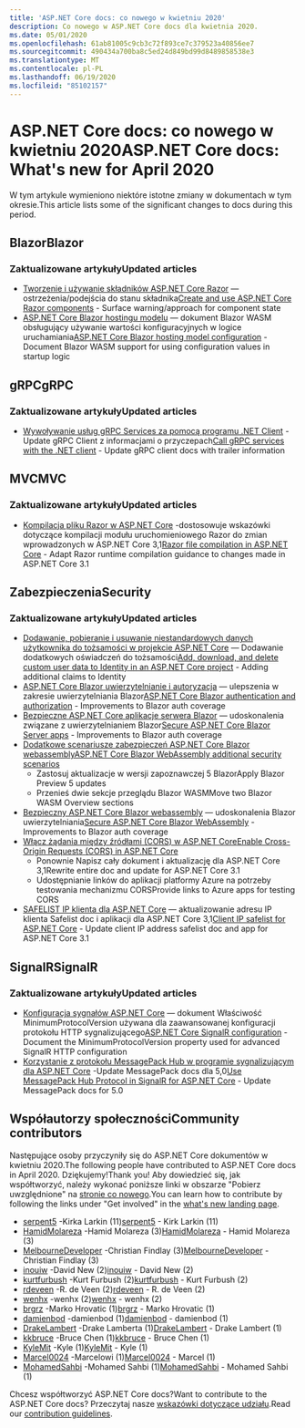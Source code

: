 ```yaml
---
title: 'ASP.NET Core docs: co nowego w kwietniu 2020'
description: Co nowego w ASP.NET Core docs dla kwietnia 2020.
ms.date: 05/01/2020
ms.openlocfilehash: 61ab81005c9cb3c72f893ce7c379523a40856ee7
ms.sourcegitcommit: 490434a700ba8c5ed24d849bd99d8489858538e3
ms.translationtype: MT
ms.contentlocale: pl-PL
ms.lasthandoff: 06/19/2020
ms.locfileid: "85102157"
---
```

# <a name="aspnet-core-docs-whats-new-for-april-2020"></a><span data-ttu-id="0744f-103">ASP.NET Core docs: co nowego w kwietniu 2020</span><span class="sxs-lookup"><span data-stu-id="0744f-103">ASP.NET Core docs: What's new for April 2020</span></span>

<span data-ttu-id="0744f-104">W tym artykule wymieniono niektóre istotne zmiany w dokumentach w tym okresie.</span><span class="sxs-lookup"><span data-stu-id="0744f-104">This article lists some of the significant changes to docs during this period.</span></span>

## <a name="blazor"></a><span data-ttu-id="0744f-105">Blazor</span><span class="sxs-lookup"><span data-stu-id="0744f-105">Blazor</span></span>

### <a name="updated-articles"></a><span data-ttu-id="0744f-106">Zaktualizowane artykuły</span><span class="sxs-lookup"><span data-stu-id="0744f-106">Updated articles</span></span>

- <span data-ttu-id="0744f-107">[Tworzenie i używanie składników ASP.NET Core Razor](../blazor/components/index.md) — ostrzeżenia/podejścia do stanu składnika</span><span class="sxs-lookup"><span data-stu-id="0744f-107">[Create and use ASP.NET Core Razor components](../blazor/components/index.md) - Surface warning/approach for component state</span></span>
- <span data-ttu-id="0744f-108">[ASP.NET Core Blazor hostingu modelu](../blazor/fundamentals/additional-scenarios.md) — dokument Blazor WASM obsługujący używanie wartości konfiguracyjnych w logice uruchamiania</span><span class="sxs-lookup"><span data-stu-id="0744f-108">[ASP.NET Core Blazor hosting model configuration](../blazor/fundamentals/additional-scenarios.md) - Document Blazor WASM support for using configuration values in startup logic</span></span>

## <a name="grpc"></a><span data-ttu-id="0744f-109">gRPC</span><span class="sxs-lookup"><span data-stu-id="0744f-109">gRPC</span></span>

### <a name="updated-articles"></a><span data-ttu-id="0744f-110">Zaktualizowane artykuły</span><span class="sxs-lookup"><span data-stu-id="0744f-110">Updated articles</span></span>

- <span data-ttu-id="0744f-111">[Wywoływanie usług gRPC Services za pomocą programu .NET Client](../grpc/client.md) -Update gRPC Client z informacjami o przyczepach</span><span class="sxs-lookup"><span data-stu-id="0744f-111">[Call gRPC services with the .NET client](../grpc/client.md) - Update gRPC client docs with trailer information</span></span>

## <a name="mvc"></a><span data-ttu-id="0744f-112">MVC</span><span class="sxs-lookup"><span data-stu-id="0744f-112">MVC</span></span>

### <a name="updated-articles"></a><span data-ttu-id="0744f-113">Zaktualizowane artykuły</span><span class="sxs-lookup"><span data-stu-id="0744f-113">Updated articles</span></span>

- <span data-ttu-id="0744f-114">[Kompilacja pliku Razor w ASP.NET Core](../mvc/views/view-compilation.md) -dostosowuje wskazówki dotyczące kompilacji modułu uruchomieniowego Razor do zmian wprowadzonych w ASP.NET Core 3,1</span><span class="sxs-lookup"><span data-stu-id="0744f-114">[Razor file compilation in ASP.NET Core](../mvc/views/view-compilation.md) - Adapt Razor runtime compilation guidance to changes made in ASP.NET Core 3.1</span></span>

## <a name="security"></a><span data-ttu-id="0744f-115">Zabezpieczenia</span><span class="sxs-lookup"><span data-stu-id="0744f-115">Security</span></span>

### <a name="updated-articles"></a><span data-ttu-id="0744f-116">Zaktualizowane artykuły</span><span class="sxs-lookup"><span data-stu-id="0744f-116">Updated articles</span></span>

- <span data-ttu-id="0744f-117">[Dodawanie, pobieranie i usuwanie niestandardowych danych użytkownika do tożsamości w projekcie ASP.NET Core](../security/authentication/add-user-data.md) — Dodawanie dodatkowych oświadczeń do tożsamości</span><span class="sxs-lookup"><span data-stu-id="0744f-117">[Add, download, and delete custom user data to Identity in an ASP.NET Core project](../security/authentication/add-user-data.md) - Adding additional claims to Identity</span></span>
- <span data-ttu-id="0744f-118">[ASP.NET Core Blazor uwierzytelnianie i autoryzacja](../blazor/security/index.md) — ulepszenia w zakresie uwierzytelniania Blazor</span><span class="sxs-lookup"><span data-stu-id="0744f-118">[ASP.NET Core Blazor authentication and authorization](../blazor/security/index.md) - Improvements to Blazor auth coverage</span></span>
- <span data-ttu-id="0744f-119">[Bezpieczne ASP.NET Core aplikacje serwera Blazor](../blazor/security/server/index.md) — udoskonalenia związane z uwierzytelnianiem Blazor</span><span class="sxs-lookup"><span data-stu-id="0744f-119">[Secure ASP.NET Core Blazor Server apps](../blazor/security/server/index.md) - Improvements to Blazor auth coverage</span></span>
- [<span data-ttu-id="0744f-120">Dodatkowe scenariusze zabezpieczeń ASP.NET Core Blazor webassembly</span><span class="sxs-lookup"><span data-stu-id="0744f-120">ASP.NET Core Blazor WebAssembly additional security scenarios</span></span>](../blazor/security/webassembly/additional-scenarios.md)
  - <span data-ttu-id="0744f-121">Zastosuj aktualizacje w wersji zapoznawczej 5 Blazor</span><span class="sxs-lookup"><span data-stu-id="0744f-121">Apply Blazor Preview 5 updates</span></span>
  - <span data-ttu-id="0744f-122">Przenieś dwie sekcje przeglądu Blazor WASM</span><span class="sxs-lookup"><span data-stu-id="0744f-122">Move two Blazor WASM Overview sections</span></span>
- <span data-ttu-id="0744f-123">[Bezpieczny ASP.NET Core Blazor webassembly](../blazor/security/webassembly/index.md) — udoskonalenia Blazor uwierzytelniania</span><span class="sxs-lookup"><span data-stu-id="0744f-123">[Secure ASP.NET Core Blazor WebAssembly](../blazor/security/webassembly/index.md) - Improvements to Blazor auth coverage</span></span>
- [<span data-ttu-id="0744f-124">Włącz żądania między źródłami (CORS) w ASP.NET Core</span><span class="sxs-lookup"><span data-stu-id="0744f-124">Enable Cross-Origin Requests (CORS) in ASP.NET Core</span></span>](../security/cors.md)
  - <span data-ttu-id="0744f-125">Ponownie Napisz cały dokument i aktualizację dla ASP.NET Core 3,1</span><span class="sxs-lookup"><span data-stu-id="0744f-125">Rewrite entire doc and update for ASP.NET Core 3.1</span></span>
  - <span data-ttu-id="0744f-126">Udostępnianie linków do aplikacji platformy Azure na potrzeby testowania mechanizmu CORS</span><span class="sxs-lookup"><span data-stu-id="0744f-126">Provide links to Azure apps for testing CORS</span></span>
- <span data-ttu-id="0744f-127">[SAFELIST IP klienta dla ASP.NET Core](../security/ip-safelist.md) — aktualizowanie adresu IP klienta Safelist doc i aplikacji dla ASP.NET Core 3,1</span><span class="sxs-lookup"><span data-stu-id="0744f-127">[Client IP safelist for ASP.NET Core](../security/ip-safelist.md) - Update client IP address safelist doc and app for ASP.NET Core 3.1</span></span>

## <a name="signalr"></a><span data-ttu-id="0744f-128">SignalR</span><span class="sxs-lookup"><span data-stu-id="0744f-128">SignalR</span></span>

### <a name="updated-articles"></a><span data-ttu-id="0744f-129">Zaktualizowane artykuły</span><span class="sxs-lookup"><span data-stu-id="0744f-129">Updated articles</span></span>

- <span data-ttu-id="0744f-130">[Konfiguracja sygnałów ASP.NET Core](../signalr/configuration.md) — dokument Właściwość MinimumProtocolVersion używana dla zaawansowanej konfiguracji protokołu HTTP sygnalizującego</span><span class="sxs-lookup"><span data-stu-id="0744f-130">[ASP.NET Core SignalR configuration](../signalr/configuration.md) - Document the MinimumProtocolVersion property used for advanced SignalR HTTP configuration</span></span>
- <span data-ttu-id="0744f-131">[Korzystanie z protokołu MessagePack Hub w programie sygnalizującym dla ASP.NET Core](../signalr/messagepackhubprotocol.md) -Update MessagePack docs dla 5,0</span><span class="sxs-lookup"><span data-stu-id="0744f-131">[Use MessagePack Hub Protocol in SignalR for ASP.NET Core](../signalr/messagepackhubprotocol.md) - Update MessagePack docs for 5.0</span></span>

## <a name="community-contributors"></a><span data-ttu-id="0744f-132">Współautorzy społeczności</span><span class="sxs-lookup"><span data-stu-id="0744f-132">Community contributors</span></span>

<span data-ttu-id="0744f-133">Następujące osoby przyczyniły się do ASP.NET Core dokumentów w kwietniu 2020.</span><span class="sxs-lookup"><span data-stu-id="0744f-133">The following people have contributed to ASP.NET Core docs in April 2020.</span></span> <span data-ttu-id="0744f-134">Dziękujemy!</span><span class="sxs-lookup"><span data-stu-id="0744f-134">Thank you!</span></span> <span data-ttu-id="0744f-135">Aby dowiedzieć się, jak współtworzyć, należy wykonać poniższe linki w obszarze "Pobierz uwzględnione" na [stronie co nowego](index.yml).</span><span class="sxs-lookup"><span data-stu-id="0744f-135">You can learn how to contribute by following the links under "Get involved" in the [what's new landing page](index.yml).</span></span>

- <span data-ttu-id="0744f-136">[serpent5](https://github.com/serpent5) -Kirka Larkin (11)</span><span class="sxs-lookup"><span data-stu-id="0744f-136">[serpent5](https://github.com/serpent5) - Kirk Larkin (11)</span></span>
- <span data-ttu-id="0744f-137">[HamidMolareza](https://github.com/HamidMolareza) -Hamid Molareza (3)</span><span class="sxs-lookup"><span data-stu-id="0744f-137">[HamidMolareza](https://github.com/HamidMolareza) - Hamid Molareza (3)</span></span>
- <span data-ttu-id="0744f-138">[MelbourneDeveloper](https://github.com/MelbourneDeveloper) -Christian Findlay (3)</span><span class="sxs-lookup"><span data-stu-id="0744f-138">[MelbourneDeveloper](https://github.com/MelbourneDeveloper) - Christian Findlay (3)</span></span>
- <span data-ttu-id="0744f-139">[inouiw](https://github.com/inouiw) -David New (2)</span><span class="sxs-lookup"><span data-stu-id="0744f-139">[inouiw](https://github.com/inouiw) - David New (2)</span></span>
- <span data-ttu-id="0744f-140">[kurtfurbush](https://github.com/kurtfurbush) -Kurt Furbush (2)</span><span class="sxs-lookup"><span data-stu-id="0744f-140">[kurtfurbush](https://github.com/kurtfurbush) - Kurt Furbush (2)</span></span>
- <span data-ttu-id="0744f-141">[rdeveen](https://github.com/rdeveen) -R. de Veen (2)</span><span class="sxs-lookup"><span data-stu-id="0744f-141">[rdeveen](https://github.com/rdeveen) - R. de Veen (2)</span></span>
- <span data-ttu-id="0744f-142">[wenhx](https://github.com/wenhx) -wenhx (2)</span><span class="sxs-lookup"><span data-stu-id="0744f-142">[wenhx](https://github.com/wenhx) - wenhx (2)</span></span>
- <span data-ttu-id="0744f-143">[brgrz](https://github.com/brgrz) -Marko Hrovatic (1)</span><span class="sxs-lookup"><span data-stu-id="0744f-143">[brgrz](https://github.com/brgrz) - Marko Hrovatic (1)</span></span>
- <span data-ttu-id="0744f-144">[damienbod](https://github.com/damienbod) -damienbod (1)</span><span class="sxs-lookup"><span data-stu-id="0744f-144">[damienbod](https://github.com/damienbod) - damienbod (1)</span></span>
- <span data-ttu-id="0744f-145">[DrakeLambert](https://github.com/DrakeLambert) -Drake Lamberta (1)</span><span class="sxs-lookup"><span data-stu-id="0744f-145">[DrakeLambert](https://github.com/DrakeLambert) - Drake Lambert (1)</span></span>
- <span data-ttu-id="0744f-146">[kkbruce](https://github.com/kkbruce) -Bruce Chen (1)</span><span class="sxs-lookup"><span data-stu-id="0744f-146">[kkbruce](https://github.com/kkbruce) - Bruce Chen (1)</span></span>
- <span data-ttu-id="0744f-147">[KyleMit](https://github.com/KyleMit) -Kyle (1)</span><span class="sxs-lookup"><span data-stu-id="0744f-147">[KyleMit](https://github.com/KyleMit) - Kyle (1)</span></span>
- <span data-ttu-id="0744f-148">[Marcel0024](https://github.com/Marcel0024) -Marcelowi (1)</span><span class="sxs-lookup"><span data-stu-id="0744f-148">[Marcel0024](https://github.com/Marcel0024) - Marcel (1)</span></span>
- <span data-ttu-id="0744f-149">[MohamedSahbi](https://github.com/MohamedSahbi) -Mohamed Sahbi (1)</span><span class="sxs-lookup"><span data-stu-id="0744f-149">[MohamedSahbi](https://github.com/MohamedSahbi) - Mohamed Sahbi (1)</span></span>

<span data-ttu-id="0744f-150">Chcesz współtworzyć ASP.NET Core docs?</span><span class="sxs-lookup"><span data-stu-id="0744f-150">Want to contribute to the ASP.NET Core docs?</span></span> <span data-ttu-id="0744f-151">Przeczytaj nasze [wskazówki dotyczące udziału](https://github.com/dotnet/AspNetCore.Docs/blob/master/CONTRIBUTING.md).</span><span class="sxs-lookup"><span data-stu-id="0744f-151">Read our [contribution guidelines](https://github.com/dotnet/AspNetCore.Docs/blob/master/CONTRIBUTING.md).</span></span>
